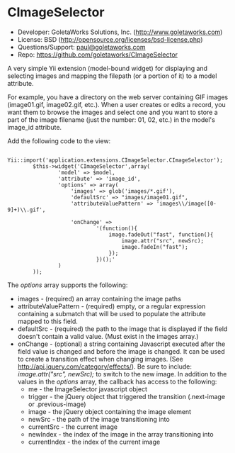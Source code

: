 CImageSelector
==============
 * Developer: GoletaWorks Solutions, Inc. (http://www.goletaworks.com)
 * License: BSD (http://opensource.org/licenses/bsd-license.php)
 * Questions/Support: paul@goletaworks.com
 * Repo: https://github.com/goletaworks/CImageSelector

A very simple Yii extension (model-bound widget) for displaying and selecting images and mapping the filepath (or a portion of it) to a model attribute.

For example, you have a directory on the web server containing GIF images (image01.gif, image02.gif, etc.). When a user creates or edits a record, you want them to browse the images and select one and you want to store a part of the image filename (just the number: 01, 02, etc.) in the model's image_id attribute.

Add the following code to the view:

   		Yii::import('application.extensions.CImageSelector.CImageSelector');
 			$this->widget('CImageSelector',array(
 					'model' => $model,
 					'attribute' => 'image_id',
 					'options' => array(
 						'images' => glob('images/*.gif'),
 						'defaultSrc' => "images/image01.gif",
 						'attributeValuePattern' => 'images\\/image([0-9]+)\\.gif',
 
 						'onChange' => 
 								'(function(){ 
 									image.fadeOut("fast", function(){
 										image.attr("src", newSrc);
 										image.fadeIn("fast");
 									});
 								})();'
 					)
 			));	

The _options_ array supports the following:
 * images - (required) an array containing the image paths
 * attributeValuePattern - (required) empty, or a regular expression containing a submatch that will be used to populate the attribute mapped to this field.
 * defaultSrc - (required) the path to the image that is displayed if the field doesn't contain a valid value. (Must exist in the images array.)
 * onChange - (optional) a string containing Javascript executed after the field value is changed and before the image is changed. It can be used to create a transition effect when changing images. (See http://api.jquery.com/category/effects/). Be sure to include:
_image.attr("src", newSrc);_
to switch to the new image.
    In addition to the values in the _options_ array, the callback has access to the following:
     * me - the ImageSelector javascript object 
     * trigger - the jQuery object that triggered the transition (.next-image or .previous-image)
     * image - the jQuery object containing the image element 
     * newSrc - the path of the image transitioning into
     * currentSrc - the current image
     * newIndex - the index of the image in the array transitioning into
     * currentIndex - the index of the current image 